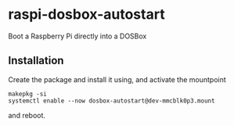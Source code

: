 raspi-dosbox-autostart
======================

Boot a Raspberry Pi directly into a DOSBox

Installation
------------

Create the package and install it using, and activate the mountpoint

    makepkg -si
    systemctl enable --now dosbox-autostart@dev-mmcblk0p3.mount

and reboot.
